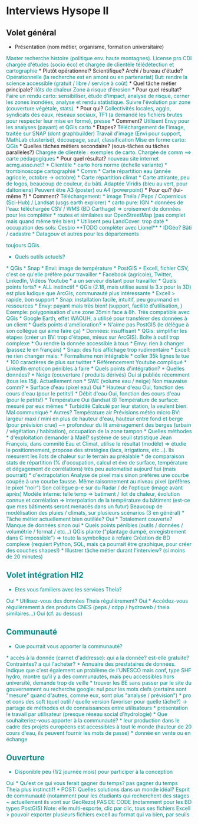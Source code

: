 # Interviews Hysope II

## Volet général

* Présentation (nom métier, organisme, formation universitaire)
<span class="user-answer">
Master recherche histoire (politique env. haute montagnes).
License pro 
CDI chargée d'études (socio éco) et chargée de clientèle
télédétection et cartographie
</span>
  * Plutôt opérationnel? Scientifique? Archi / bureau d'étude?
<span class="user-answer">
Opérationnelle (la recherche est en amont ou en partenariat)
But: rendre la science accessible (gratuit / libre / service à coût)
</span>
* Quel tâche métier principale? 
<span class="user-answer">
Ilôts de chaleur
Zone à risque d'érosion
</span>
  * Pour quel résultat?
<span class="user-answer">
Faire un rendu carto: sensibiliser, étude d'impact, analyse de risque, cerner les zones inondées, analyse et rendu statistique.
Suivre l'évolution par zone (couverture végétale, stats). 
</span>
  * Pour qui?
<span class="user-answer">
Collectivités locales, agglo, syndicats des eaux, réseaux sociaux, TF1 (a demandé les fichiers brutes pour respecter leur mise en forme), presse
</span>
  * Comment?
<span class="user-answer">
Utilisent Envy pour les analyses (payant) et QGis carto
</span>
  * Etapes?
<span class="user-answer">
Téléchargement de l'image, traitée sur SNAP (dont graphbuilder)
Travail d'image (Envi pour support, MathLab clusterisé), découpage, seuil, classification
Mise en forme carto: QGis
</span>
* Quelles tâches métiers secondaire? (sous-tâches ou tâches parallèles?)
<span class="user-answer">
Chargée de clientèle : exemples de carto. Chargée de comm ==> carte pédagogiques
</span>
  * Pour quel résultat?
<span class="user-answer">
nouveau site internet acmg.asso.net? 
* Clientèle
  * carto hors norme (échelle variante)
  * trombinoscope cartographié
* Comm
  * Carte répartition eau (année agricole, octobre -> octobre)
  * Carte répartition climat
  * Carte attirante, peu de logos, beaucoup de couleur, du bâti. Adaptée Viridis (bleu au vert, pour daltoniens)
Peuvent être A3 (poster) ou A4 (powerpoint)
</span>
  * Pour qui? (lui-même ?)
<span class="user-answer">

</span>
  * Comment?
<span class="user-answer">
Téléchargement:
* image Théia / Peps / Copernicus (Sci-Hub) / Landsat (usgs earth explorer)
* carto pure: IGN
* données de l'eau: téléchargée CSV / WMS (BD Carthage) => croisement de données pour les compléter
* routes et similaires sur OpenStreetMap (pas complet mais quand même très bien)
* Utilisent peu LandCover: trop daté
* occupation des sols: Cesbio **TODO compléter avec Lionel**
* IDGéo? Bâti / cadastre
* Datagouv et autres pour les départements

toujours QGis.
</span>
* Quels outils actuels?
<span class="user-answer">
* QGis
* Snap
* Envi: image de température
* PostGIS
* Excell, fichier CSV, c'est ce qu'elle préfère pour travailler
* Facebook (agricole), Twitter, LinkedIn, Vidéos Youtube
* a un serveur distant pour travailler

</span>
  * Quels points forts?
<span class="user-answer">
* ALL instinctif
* QGis (2.18, mais utilise aussi la 3.x pour la 3D) est plus ludique que ArcGis, communauté plus intéressante
* Excell > rapide, bon support
* Snap: installation facile, intuitif, peu gourmand en ressources
* Envy: payant mais très bien! (support, facilité d'utilisation, ) Exemple: polygonisation d'une zone 35min face à 8h. Très compatible avec QGis
* Google Earth, effet WAOUH, a utilisé pour transférer des données à un client
</span>
  * Quels points d'amélioration?
<span class="user-answer">
* N'aime pas PostGIS (le délègue à son collègue qui aime faire ça)
* Données: insuffisant
* QGis: simplifier les étapes (créer un BV: trop d'étapes, mieux sur ArcGIS).  Boîte à outil trop complexe
  * Ou rendre la donnée accessible à tous
* Envy: rien à changer (passez le en français)
* Snap: des fois affichage trop rudimentaire
* Excell: ne rien changer mais:
  * Formalisme non intégrable
  * coller 35k lignes le tue
* 100 caractères de plus sur twitter
* Référencement Youtube compliqué
* LinkedIn emoticon pénibles à faire
</span>
  * Quels points d'intégration?
<span class="user-answer">

</span>
* Quelles données? 
<span class="user-answer">

</span>
  * Neige (couverture / produits dérivés)
<span class="user-answer">
Oui si publiée récemment (tous les 15j). Actuellement non
</span>
  * SWE (volume eau / neige)
<span class="user-answer">
Non mauvaise comm?
</span>
  * Surface d'eau (pixel eau)
<span class="user-answer">
Oui
</span>
  * Hauteur d'eau
<span class="user-answer">
Oui, fonction des cours d'eau (pour le petits!)
</span>
  * Débit d'eau
<span class="user-answer">
Oui, fonction des cours d'eau (pour le petits!)
</span>
  * Température
<span class="user-answer">
Oui (landsat 8)
Température de surface: mesuré par eux mêmes
</span>
  * Turbidité
<span class="user-answer">
Calculé par leur station, la veulent bien. Mal communiqué
</span>
  * Autres?
<span class="user-answer">
Température air
Prévisions météo
micro BV: largeur maxi / mini
en plus de hauteur d'eau, hauteur entre fond et berge (pour prévision crue) ~= profondeur du lit
aménagement des berges (urbain / végétation / habitation), occupation de la zone tampon
</span>
* Quelles méthodes
  * d'exploitation
<span class="user-answer">
demander à Maël?
système de seuil statistique
Jean François, dans commité Eau et Climat, utilise le résultat (modèle) => étudie le positionnement, propose des stratégies (lacs, irrigations, etc...). Ils mesurent les îlots de chaleur sur le terrain au préalable
</span>
  * de comparaison
<span class="user-answer">
stats de répartition (% d'occupation, calcul et évo de surface, température et dégagement de corrélations)
très peu automatisé aujourd'hui (mais pourrait)
</span>
  * d'extrapolation
<span class="user-answer">
Analyse de pixel mais sinon préfères une courbe coupée à une courbe fausse. Même raisonnement au niveau pixel (préfères le pixel "noir")
Son collègue p-e sur du Radar / de l'optique (image avant après)
Modèle interne: telle temp => batiment / ilot de chaleur, évolution connue et corrélation => interpolation de la température du bâtiment (est-ce que mes bâtiments seront menacés dans un futur)
Beaucoup de modélisation des pluies / climats, sur plusieurs scénarios (3 en général)
</span>
* Tâche métier actuellement bien outillée?
<span class="user-answer">
Oui
</span>
  * Totalement couverte?
<span class="user-answer">
Manque de données sinon oui
</span>
* Quels points pénibles (outils / données / volumétrie / format / etc...)
<span class="user-answer">
QGis plante ("plantage dumpé, enregistrement dans C impossible") => toute la symbolique à refaire
Création de BD complexe (requiert Python, SQL, mais ça pourrait être graphique, pour créer des couches shapes!)
</span>
* Illustrer tâche métier durant l'interview? (si moins de 20 minutes)
<span class="user-answer">

</span>

## Volet intégration HI2

* Etes vous familiers avec les services Theia?
<span class="user-answer">
Oui
</span>
* Utilisez-vous des données Theia régulièrement?
<span class="user-answer">
Oui
</span>
* Accédez-vous régulièrement à des produits CNES (peps / cdpp / hydroweb / theia similaires...)
<span class="user-answer">
Oui (cf. au dessus)
</span>

## Communauté

* Que pourrait vous apporter la communauté?
<span class="user-answer">
* accès à la donnée (carnet d'addresse): qui a la donnée? est-elle gratuite? Contraintes? a qui l'acheter? 
  * Annuaire des prestataires de données. Indique que c'est également un problème de l'UNESCO
mais conf, type SHF hydro, montre qu'il y a des communautés, mais peu accessibles hors université, demande trop de veille
    * trouver les BE sans passer par le site du gouvernement ou recherche google: nul pour les mots clefs (certains sont "mesure" quand d'autres, comme eux, sont plus "analyse / prévision")
* pro et cons des soft (quel outil / quelle version favoriser pour quelle tâche?) -> partage de méthodes et de connaissances entre utilisateurs
* présentation le travail par utilisateur (presque réseau social d'hydrologie)
</span>
* Que souhaiteriez-vous apporter à la communauté?
<span class="user-answer">
* leur production dans le cadre des projets européens est accessibles à tout le monde (hauteur de 20 cours d'eau, ils peuvent fournir les mots de passe)
* donnée en vente ou en échange
</span>

## Ouverture

* Disponible peu (1/2 journée mois) pour participer à la conception
<span class="user-answer">
Oui
</span>
* Qu'est ce qui vous ferait gagner du temps?
<span class="user-answer">
pas gagner du temps
Theia plus instinctif!
</span>
* POST: Quelles solutions dans un monde idéal?
<span class="user-answer">
Esprit de communauté (notamment pour les étudiants qui recherchent des stages ~ actuellement ils vont sur GeoRezo)
PAS DE CODE (notamment pour les BD types PostGIS)
Note: elle multi-exporte, clic par clic, tous ses fichiers Excell > pouvoir exporter plusieurs fichiers excell au format qui va bien, par seuils
</span>

<style>
.user-answer {
  color: darkcyan;  
}
</style>
